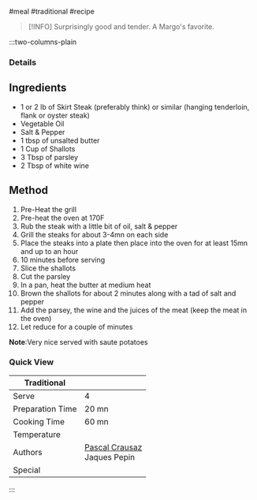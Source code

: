 #meal #traditional #recipe

> [!INFO]
> Surprisingly good and tender. A Margo's favorite.

:::two-columns-plain

### Details
## Ingredients

- 1 or 2 lb of Skirt Steak (preferably think) or similar (hanging tenderloin, flank or oyster steak)
- Vegetable Oil
- Salt & Pepper
- 1 tbsp of unsalted butter
- 1 Cup of Shallots
- 3 Tbsp of parsley
- 2 Tbsp of white wine


## Method

1. Pre-Heat the grill
2. Pre-heat the oven at 170F
3. Rub the steak with a little bit of oil, salt & pepper
4. Grill the steaks for about 3-4mn on each side
5. Place the steaks into a plate then place into the oven for at least 15mn and up to an hour
6. 10 minutes before serving
7. Slice the shallots
8. Cut the parsley
9. In a pan, heat the butter at medium heat
10. Brown the shallots for about 2 minutes along with a tad of salt and pepper
11. Add the parsey, the wine and the juices of the meat (keep the meat in the oven)
12. Let reduce for a couple of minutes

**Note**:Very nice served with saute potatoes



### Quick View
| Traditional      |                                                |
| ---------------- | ---------------------------------------------- |
| Serve            | 4                                              |
| Preparation Time | 20 mn                                          |
| Cooking Time     | 60 mn                                          |
| Temperature      |                                                |
| Authors          | [Pascal Crausaz](mailto:pascal@askpascal.com)  <br>Jaques Pepin |
| Special          |                                                |

:::

